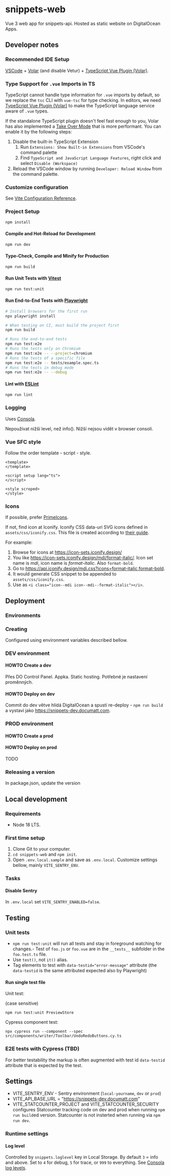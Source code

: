 # snippets-web

Vue 3 web app for snippets-api. Hosted as static website on DigitalOcean Apps.

## Developer notes

### Recommended IDE Setup

[VSCode](https://code.visualstudio.com/) + [Volar](https://marketplace.visualstudio.com/items?itemName=Vue.volar) (and disable Vetur) + [TypeScript Vue Plugin (Volar)](https://marketplace.visualstudio.com/items?itemName=Vue.vscode-typescript-vue-plugin).

### Type Support for `.vue` Imports in TS

TypeScript cannot handle type information for `.vue` imports by default, so we replace the `tsc` CLI with `vue-tsc` for type checking. In editors, we need [TypeScript Vue Plugin (Volar)](https://marketplace.visualstudio.com/items?itemName=Vue.vscode-typescript-vue-plugin) to make the TypeScript language service aware of `.vue` types.

If the standalone TypeScript plugin doesn't feel fast enough to you, Volar has also implemented a [Take Over Mode](https://github.com/johnsoncodehk/volar/discussions/471#discussioncomment-1361669) that is more performant. You can enable it by the following steps:

1. Disable the built-in TypeScript Extension
    1) Run `Extensions: Show Built-in Extensions` from VSCode's command palette
    2) Find `TypeScript and JavaScript Language Features`, right click and select `Disable (Workspace)`
2. Reload the VSCode window by running `Developer: Reload Window` from the command palette.

### Customize configuration

See [Vite Configuration Reference](https://vitejs.dev/config/).

### Project Setup

```sh
npm install
```

#### Compile and Hot-Reload for Development

```sh
npm run dev
```

#### Type-Check, Compile and Minify for Production

```sh
npm run build
```

#### Run Unit Tests with [Vitest](https://vitest.dev/)

```sh
npm run test:unit
```

#### Run End-to-End Tests with [Playwright](https://playwright.dev)

```sh
# Install browsers for the first run
npx playwright install

# When testing on CI, must build the project first
npm run build

# Runs the end-to-end tests
npm run test:e2e
# Runs the tests only on Chromium
npm run test:e2e -- --project=chromium
# Runs the tests of a specific file
npm run test:e2e -- tests/example.spec.ts
# Runs the tests in debug mode
npm run test:e2e -- --debug
```

#### Lint with [ESLint](https://eslint.org/)

```sh
npm run lint
```

### Logging

Uses [Consola](https://github.com/unjs/consola).

Nepoužívat nižší level, než info(). Nižší nejsou vidět v browser consoli.

### Vue SFC style

Follow the order template - script - style.

```
<template>
</template>

<script setup lang="ts">
</script>

<style scroped>
</style>
```

### Icons

If possible, prefer [PrimeIcons](https://primevue.org/icons/#list).

If not, find icon at Iconify. Iconify CSS data-uri SVG icons defined in `assets/css/iconify.css`. This file is created according to [their guide](https://iconify.design/docs/usage/css/no-code/).

For example:

1. Browse for icons at https://icon-sets.iconify.design/
2. You like https://icon-sets.iconify.design/mdi/format-italic/. Icon set name is *mdi*, icon name is *format-italic*. Also `format-bold`.
3. Go to https://api.iconify.design/mdi.css?icons=format-italic,format-bold.
4. It would generate CSS snippet to be appended to `assets/css/iconify.css`.
5. Use as `<i class="icon--mdi icon--mdi--format-italic"></i>`.

## Deployment

### Environments

### Creating

Configured using environment variables described bellow.

### DEV environment

#### HOWTO Create a dev

Přes DO Control Panel. Appka. Static hosting. Potřebné je nastavení proměnných.

#### HOWTO Deploy on dev

Commit do dev větve hlídá DigitalOcean a spustí re-deploy - `npm run build` a vystaví jako https://snippets-dev.documatt.com.

### PROD environment

#### HOWTO Create a prod

#### HOWTO Deploy on prod

TODO

### Releasing a version

In package.json, update the version

## Local development

### Requirements

* Node 18 LTS.

### First time setup

1. Clone Git to your computer.
2. `cd snippets-web` and `npm init`.
3. Open `.env.local.sample` and save as `.env.local`. Customize settings bellow, mainly `VITE_SENTRY_ENV`.

### Tasks

#### Disable Sentry

In `.env.local` set `VITE_SENTRY_ENABLED=false`.

## Testing

### Unit tests

- `npm run test:unit` will run all tests and stay in foreground watching for changes.- Test of `foo.js` or `foo.vue` are in the `__tests__` subfolder in the `foo.test.ts` file.
- Use `test()`, not `it()` alias.
- Tag elements to test with `data-testid="error-message"` attribute (the `data-testid` is the same attributed expected also by Playwright)

#### Run single test file

Unit test:

(case sensitive)

```
npm run test:unit PreviewStore
```

Cypress component test:

```
npx cypress run --component --spec src/components/writer/Toolbar/UndoRedoButtons.cy.ts
```

### E2E tests with Cypress (TBD)

For better testability the markup is often augmented with test id `data-testid` attribute that is expected by the test.

## Settings

* VITE_SENTRY_ENV - Sentry environment (`local-yourname`, `dev` or `prod`)
* VITE_API_BASE_URL = "https://snippets-dev.documatt.com"
* VITE_STATCOUNTER_PROJECT and VITE_STATCOUNTER_SECURITY configures Statcounter tracking code on dev and prod when running `npm run build`ed version. Statcounter is not insterted when running via `npm run dev`.

### Runtime settings

#### Log level

Controlled by `snippets.loglevel` key in Local Storage. By default `3` = info and above. Set to `4` for debug, `5` for trace, or `999` to everything. See [Consola log levels](https://github.com/unjs/consola#log-level).

